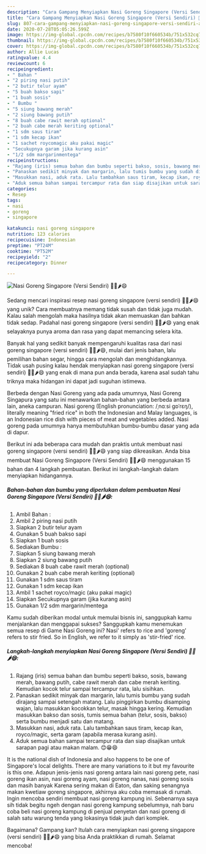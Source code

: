 ```yaml
---
description: "Cara Gampang Menyiapkan Nasi Goreng Singapore (Versi Sendiri) 🍚🍜🌶😄 Anti Gagal"
title: "Cara Gampang Menyiapkan Nasi Goreng Singapore (Versi Sendiri) 🍚🍜🌶😄 Anti Gagal"
slug: 807-cara-gampang-menyiapkan-nasi-goreng-singapore-versi-sendiri-anti-gagal
date: 2020-07-28T05:05:26.599Z
image: https://img-global.cpcdn.com/recipes/b7580f10f660534b/751x532cq70/nasi-goreng-singapore-versi-sendiri-🍚🍜🌶😄-foto-resep-utama.jpg
thumbnail: https://img-global.cpcdn.com/recipes/b7580f10f660534b/751x532cq70/nasi-goreng-singapore-versi-sendiri-🍚🍜🌶😄-foto-resep-utama.jpg
cover: https://img-global.cpcdn.com/recipes/b7580f10f660534b/751x532cq70/nasi-goreng-singapore-versi-sendiri-🍚🍜🌶😄-foto-resep-utama.jpg
author: Allie Lucas
ratingvalue: 4.4
reviewcount: 6
recipeingredient:
- " Bahan "
- "2 piring nasi putih"
- "2 butir telur ayam"
- "5 buah bakso sapi"
- "1 buah sosis"
- " Bumbu "
- "5 siung bawang merah"
- "2 siung bawang putih"
- "8 buah cabe rawit merah optional"
- "2 buah cabe merah keriting optional"
- "1 sdm saus tiram"
- "1 sdm kecap ikan"
- "1 sachet roycomagic aku pakai magic"
- "Secukupnya garam jika kurang asin"
- "1/2 sdm margarinmentega"
recipeinstructions:
- "Rajang (iris) semua bahan dan bumbu seperti bakso, sosis, bawang merah, bawang putih, cabe rawit merah dan cabe merah keriting. Kemudian kocok telur sampai tercampur rata, lalu sisihkan."
- "Panaskan sedikit minyak dan margarin, lalu tumis bumbu yang sudah dirajang sampai setengah matang. Lalu pinggirkan bumbu disamping wajan, lalu masukkan kocokkan telur, masak hingga kering. Kemudian masukkan bakso dan sosis, tumis semua bahan (telur, sosis, bakso) serta bumbu menjadi satu dan matang."
- "Masukkan nasi, aduk rata. Lalu tambahkan saus tiram, kecap ikan, royco/magic, serta garam (apabila merasa kurang asin)."
- "Aduk semua bahan sampai tercampur rata dan siap disajikan untuk sarapan pagi atau makan malam. 😊😁😄"
categories:
- Resep
tags:
- nasi
- goreng
- singapore

katakunci: nasi goreng singapore 
nutrition: 123 calories
recipecuisine: Indonesian
preptime: "PT24M"
cooktime: "PT52M"
recipeyield: "2"
recipecategory: Dinner

---
```



![Nasi Goreng Singapore (Versi Sendiri) 🍚🍜🌶😄](https://img-global.cpcdn.com/recipes/b7580f10f660534b/751x532cq70/nasi-goreng-singapore-versi-sendiri-🍚🍜🌶😄-foto-resep-utama.jpg)

Sedang mencari inspirasi resep nasi goreng singapore (versi sendiri) 🍚🍜🌶😄 yang unik? Cara membuatnya memang tidak susah dan tidak juga mudah. Kalau salah mengolah maka hasilnya tidak akan memuaskan dan bahkan tidak sedap. Padahal nasi goreng singapore (versi sendiri) 🍚🍜🌶😄 yang enak selayaknya punya aroma dan rasa yang dapat memancing selera kita.

Banyak hal yang sedikit banyak mempengaruhi kualitas rasa dari nasi goreng singapore (versi sendiri) 🍚🍜🌶😄, mulai dari jenis bahan, lalu pemilihan bahan segar, hingga cara mengolah dan menghidangkannya. Tidak usah pusing kalau hendak menyiapkan nasi goreng singapore (versi sendiri) 🍚🍜🌶😄 yang enak di mana pun anda berada, karena asal sudah tahu triknya maka hidangan ini dapat jadi suguhan istimewa.

Berbeda dengan Nasi Goreng yang ada pada umumnya, Nasi Goreng Singapura yang satu ini menawarkan bahan-bahan yang berbeda antara lain, aneka campuran. Nasi goreng (English pronunciation: /ˌnɑːsi ɡɒˈrɛŋ/), literally meaning &#34;fried rice&#34; in both the Indonesian and Malay languages, is an Indonesian rice dish with pieces of meat and vegetables added. Nasi goreng pada umumnya hanya membutuhkan bumbu-bumbu dasar yang ada di dapur.


Berikut ini ada beberapa cara mudah dan praktis untuk membuat nasi goreng singapore (versi sendiri) 🍚🍜🌶😄 yang siap dikreasikan. Anda bisa membuat Nasi Goreng Singapore (Versi Sendiri) 🍚🍜🌶😄 menggunakan 15 bahan dan 4 langkah pembuatan. Berikut ini langkah-langkah dalam menyiapkan hidangannya.

<!--inarticleads1-->

##### Bahan-bahan dan bumbu yang diperlukan dalam pembuatan Nasi Goreng Singapore (Versi Sendiri) 🍚🍜🌶😄:

1. Ambil  Bahan :
1. Ambil 2 piring nasi putih
1. Siapkan 2 butir telur ayam
1. Gunakan 5 buah bakso sapi
1. Siapkan 1 buah sosis
1. Sediakan  Bumbu :
1. Siapkan 5 siung bawang merah
1. Siapkan 2 siung bawang putih
1. Sediakan 8 buah cabe rawit merah (optional)
1. Gunakan 2 buah cabe merah keriting (optional)
1. Gunakan 1 sdm saus tiram
1. Gunakan 1 sdm kecap ikan
1. Ambil 1 sachet royco/magic (aku pakai magic)
1. Siapkan Secukupnya garam (jika kurang asin)
1. Gunakan 1/2 sdm margarin/mentega


Kamu sudah diberikan modal untuk memulai bisnis ini, sanggupkah kamu menjalankan dan menggapai sukses? Sanggupkah kamu menemukan semua resep di Game Nasi Goreng ini? Nasi&#39; refers to rice and &#39;goreng&#39; refers to stir fried. So in English, we refer to it simply as &#39;stir-fried&#39; rice. 

<!--inarticleads2-->

##### Langkah-langkah menyiapkan Nasi Goreng Singapore (Versi Sendiri) 🍚🍜🌶😄:

1. Rajang (iris) semua bahan dan bumbu seperti bakso, sosis, bawang merah, bawang putih, cabe rawit merah dan cabe merah keriting. Kemudian kocok telur sampai tercampur rata, lalu sisihkan.
1. Panaskan sedikit minyak dan margarin, lalu tumis bumbu yang sudah dirajang sampai setengah matang. Lalu pinggirkan bumbu disamping wajan, lalu masukkan kocokkan telur, masak hingga kering. Kemudian masukkan bakso dan sosis, tumis semua bahan (telur, sosis, bakso) serta bumbu menjadi satu dan matang.
1. Masukkan nasi, aduk rata. Lalu tambahkan saus tiram, kecap ikan, royco/magic, serta garam (apabila merasa kurang asin).
1. Aduk semua bahan sampai tercampur rata dan siap disajikan untuk sarapan pagi atau makan malam. 😊😁😄


It is the national dish of Indonesia and also happens to be one of Singapore&#39;s local delights. There are many variations to it but my favourite is this one. Adapun jenis-jenis nasi goreng antara lain nasi goreng pete, nasi goreng ikan asin, nasi goreng ayam, nasi goreng nanas, nasi goreng sosis dan masih banyak Karena sering makan di Eaton, dan saking senangnya makan kwetiaw goreng singapore, akhirnya aku coba memasak di rumah. Ingin mencoba sendiri membuat nasi goreng kampung ini. Sebenarnya saya sih tidak begitu ngeh dengan nasi goreng kampung sebelumnya, nah baru coba beli nasi goreng kampung di penjual penyetan dan nasi goreng di salah satu warung tenda yang lokasinya tidak jauh dari komplek. 

Bagaimana? Gampang kan? Itulah cara menyiapkan nasi goreng singapore (versi sendiri) 🍚🍜🌶😄 yang bisa Anda praktikkan di rumah. Selamat mencoba!
